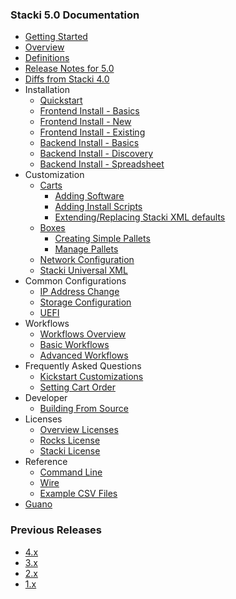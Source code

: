 ### Stacki 5.0 Documentation
* [Getting Started](Home)
* [Overview](Overview)
* [Definitions](Terms)
* [Release Notes for 5.0](ReleaseNotes)
* [Diffs from Stacki 4.0](DiffsFrom40)
* Installation
  * [Quickstart](Quickstart)
  * [Frontend Install - Basics](Frontend-Installation)
  * [Frontend Install - New](Frontend-Install-New)
  * [Frontend Install - Existing](Frontend-Install-Existing)
  * [Backend Install - Basics](Backend-Installation)
  * [Backend Install - Discovery](Backend-Install-Discovery)
  * [Backend Install - Spreadsheet](Backend-Install-Spreadsheet)
* Customization
  * [Carts](Carts)
    * [Adding Software](Adding-RPMs)
    * [Adding Install Scripts](Adding-Scripts)
    * [Extending/Replacing Stacki XML defaults](Extending-Replacing-Stacki-XML)
  * [Boxes](Boxes)
    * [Creating Simple Pallets](Creating-Simple-Pallets)
    * [Manage Pallets](Manage-Pallets)
  * [Network Configuration](Network-Configuration)
  * [Stacki Universal XML](Stacki-Universal-XML)
* Common Configurations
  * [IP Address Change](IP-Address-Change)
  * [Storage Configuration](Storage-Configuration)
  * [UEFI](UEFI)
* Workflows
  * [Workflows Overview](Workflows-Overview)
  * [Basic Workflows](Basic-Workflows)
  * [Advanced Workflows](Advanced-Workflows)
* Frequently Asked Questions
  * [Kickstart Customizations](Kickstart-Customizations)
  * [Setting Cart Order](Setting-Cart-Order)
* Developer
  * [Building From Source](Building-From-Source)
* Licenses
  * [Overview Licenses](Licenses)
  * [Rocks License](Rocks-License)
  * [Stacki License](Stacki-License)
* Reference
  * [Command Line](stacki-CLI-documentation)
  * [Wire](Wire-Reference)
  * [Example CSV Files](Example-CSV-Files)
* [Guano](Guano)

### Previous Releases

* [4.x](https://github.com/Teradata/stacki-documentation-4.x/wiki)
* [3.x](https://github.com/Teradata/stacki-documentation-3.x/wiki)
* [2.x](https://github.com/Teradata/stacki-documentation-2.x/wiki)
* [1.x](https://github.com/Teradata/stacki-documentation-1.x/wiki)
